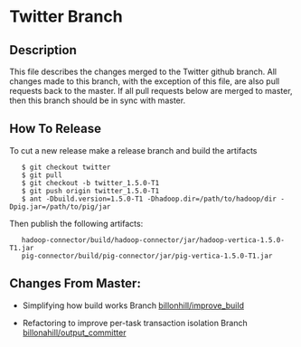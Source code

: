 # Twitter Branch

## Description
This file describes the changes merged to the Twitter github branch. All changes made to this
branch, with the exception of this file, are also pull requests back to the master. If all
pull requests below are merged to master, then this branch should be in sync with master.

## How To Release

To cut a new release make a release branch and build the artifacts

```
   $ git checkout twitter
   $ git pull
   $ git checkout -b twitter_1.5.0-T1
   $ git push origin twitter_1.5.0-T1
   $ ant -Dbuild.version=1.5.0-T1 -Dhadoop.dir=/path/to/hadoop/dir -Dpig.jar=/path/to/pig/jar
```

Then publish the following artifacts:

```
   hadoop-connector/build/hadoop-connector/jar/hadoop-vertica-1.5.0-T1.jar
   pig-connector/build/pig-connector/jar/pig-vertica-1.5.0-T1.jar
```

## Changes From Master:

* Simplifying how build works
  Branch [billonhill/improve_build](https://github.com/vertica/Vertica-Hadoop-Connector/pull/2)

* Refactoring to improve per-task transaction isolation
  Branch [billonahill/output_committer](https://github.com/vertica/Vertica-Hadoop-Connector/pull/3)
